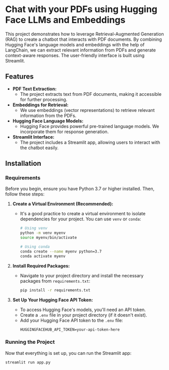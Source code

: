 # Chat with your PDFs using Hugging Face LLMs and Embeddings

This project demonstrates how to leverage Retrieval-Augmented Generation (RAG) to create a chatbot that interacts with PDF documents. By combining Hugging Face's language models and embeddings with the help of LangChain, we can extract relevant information from PDFs and generate context-aware responses. The user-friendly interface is built using Streamlit.

## Features

- **PDF Text Extraction:**
  - The project extracts text from PDF documents, making it accessible for further processing.
- **Embeddings for Retrieval:**
  - We use embeddings (vector representations) to retrieve relevant information from the PDFs.
- **Hugging Face Language Models:**
  - Hugging Face provides powerful pre-trained language models. We incorporate them for response generation.
- **Streamlit Interface:**
  - The project includes a Streamlit app, allowing users to interact with the chatbot easily.

## Installation

### Requirements

Before you begin, ensure you have Python 3.7 or higher installed. Then, follow these steps:

1. **Create a Virtual Environment (Recommended):**
   - It's a good practice to create a virtual environment to isolate dependencies for your project. You can use `venv` or `conda`:
     ```bash
     # Using venv
     python -m venv myenv
     source myenv/bin/activate

     # Using conda
     conda create --name myenv python=3.7
     conda activate myenv
     ```

2. **Install Required Packages:**
   - Navigate to your project directory and install the necessary packages from `requirements.txt`:
     ```bash
     pip install -r requirements.txt
     ```

3. **Set Up Your Hugging Face API Token:**
   - To access Hugging Face's models, you'll need an API token.
   - Create a `.env` file in your project directory (if it doesn't exist).
   - Add your Hugging Face API token to the `.env` file:
     ```
     HUGGINGFACEHUB_API_TOKEN=your-api-token-here
     ```

### Running the Project

Now that everything is set up, you can run the Streamlit app:

```bash
streamlit run app.py
